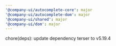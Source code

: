 ```yaml
---
'@company-ui/autocomplete-core': major
'@company-ui/autocomplete-dom': major
'@company-ui/shared': major
'@company-ui/dom': major
---
```


chore(deps): update dependency terser to v5.19.4
